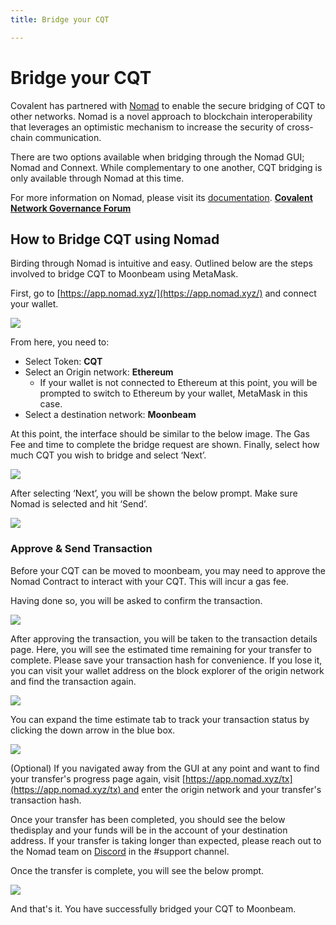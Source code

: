 ```yaml
---
title: Bridge your CQT

---
```


# Bridge your CQT

Covalent has partnered with [Nomad](https://www.nomad.xyz/) to enable the secure bridging of CQT to other networks. Nomad is a novel approach to blockchain interoperability that leverages an optimistic mechanism to increase the security of cross-chain communication.

There are two options available when bridging through the Nomad GUI; Nomad and Connext. While complementary to one another, CQT bridging is only available through Nomad at this time.

For more information on Nomad, please visit its [documentation](https://docs.nomad.xyz/).
**[Covalent Network Governance Forum](https://gov.covalenthq.com/)**


## How to Bridge CQT using Nomad

Birding through Nomad is intuitive and easy. Outlined below are the steps involved to bridge CQT to Moonbeam using MetaMask.

First, go to [https://app.nomad.xyz/](https://app.nomad.xyz/) and connect your wallet.

<img src="/static/images/network/bridge/bridge1.jpg"></img>

From here, you need to:

- Select Token: **CQT**
- Select an Origin network: **Ethereum**
    - If your wallet is not connected to Ethereum at this point, you will be prompted to switch to Ethereum by your wallet, MetaMask in this case.
- Select a destination network: **Moonbeam**

At this point, the interface should be similar to the below image. The Gas Fee and time to complete the bridge request are shown. Finally, select how much CQT you wish to bridge and select ‘Next’.

<img class="w-1/2" src="/static/images/network/bridge/bridge2.jpg"></img>

After selecting ‘Next’, you will be shown the below prompt. Make sure Nomad is selected and hit ‘Send’.

<img class="w-1/2" src="/static/images/network/bridge/bridge3.jpg"></img>

### Approve & Send Transaction

Before your CQT can be moved to moonbeam, you may need to approve the Nomad Contract to interact with your CQT. This will incur a gas fee.

Having done so, you will be asked to confirm the transaction.

<img class="w-1/2" src="/static/images/network/bridge/bridge4.jpg"></img>

After approving the transaction, you will be taken to the transaction details page. Here, you will see the estimated time remaining for your transfer to complete. Please save your transaction hash for convenience. If you lose it, you can visit your wallet address on the block explorer of the origin network and find the transaction again.

<img class="w-1/2" src="/static/images/network/bridge/bridge5.jpg"></img>

You can expand the time estimate tab to track your transaction status by clicking the down arrow in the blue box.

<img class="w-1/2" src="/static/images/network/bridge/bridge6.jpg"></img>

(Optional) If you navigated away from the GUI at any point and want to find your transfer's progress page again, visit [https://app.nomad.xyz/tx](https://app.nomad.xyz/tx) and enter the origin network and your transfer's transaction hash.

Once your transfer has been completed, you should see the below thedisplay and your funds will be in the account of your destination address. If your transfer is taking longer than expected, please reach out to the Nomad team on [Discord](https://discord.gg/RurtmJApqm) in the #support channel.

Once the transfer is complete, you will see the below prompt.

<img src="/static/images/network/bridge/bridge7.jpg"></img>

And that's it. You have successfully bridged your CQT to Moonbeam.
